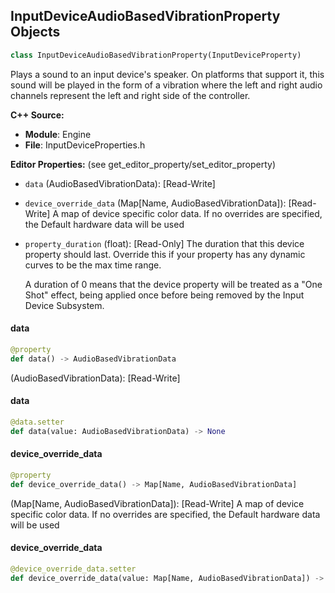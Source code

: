 ## InputDeviceAudioBasedVibrationProperty Objects

```python
class InputDeviceAudioBasedVibrationProperty(InputDeviceProperty)
```

Plays a sound to an input device's speaker. On platforms that support it, this sound will be played
in the form of a vibration where the left and right audio channels represent the left and right side
of the controller.

**C++ Source:**

- **Module**: Engine
- **File**: InputDeviceProperties.h

**Editor Properties:** (see get_editor_property/set_editor_property)

- ``data`` (AudioBasedVibrationData):  [Read-Write]
- ``device_override_data`` (Map[Name, AudioBasedVibrationData]):  [Read-Write] A map of device specific color data. If no overrides are specified, the Default hardware data will be used
- ``property_duration`` (float):  [Read-Only] The duration that this device property should last. Override this if your property has any dynamic curves
  to be the max time range.

  A duration of 0 means that the device property will be treated as a "One Shot" effect, being applied once
  before being removed by the Input Device Subsystem.

<a id="unreal.InputDeviceAudioBasedVibrationProperty.data"></a>

#### data

```python
@property
def data() -> AudioBasedVibrationData
```

(AudioBasedVibrationData):  [Read-Write]

<a id="unreal.InputDeviceAudioBasedVibrationProperty.data"></a>

#### data

```python
@data.setter
def data(value: AudioBasedVibrationData) -> None
```

<a id="unreal.InputDeviceAudioBasedVibrationProperty.device_override_data"></a>

#### device_override_data

```python
@property
def device_override_data() -> Map[Name, AudioBasedVibrationData]
```

(Map[Name, AudioBasedVibrationData]):  [Read-Write] A map of device specific color data. If no overrides are specified, the Default hardware data will be used

<a id="unreal.InputDeviceAudioBasedVibrationProperty.device_override_data"></a>

#### device_override_data

```python
@device_override_data.setter
def device_override_data(value: Map[Name, AudioBasedVibrationData]) -> None
```

<a id="unreal.InputDeviceSubsystem"></a>